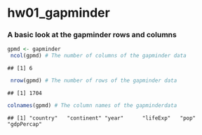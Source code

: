 hw01\_gapminder
================

### A basic look at the gapminder rows and columns

``` r
gpmd <- gapminder
 ncol(gpmd) # The number of columns of the gapminder data
```

    ## [1] 6

``` r
 nrow(gpmd) # The number of rows of the gapminder data
```

    ## [1] 1704

``` r
colnames(gpmd) # The column names of the gapminderdata
```

    ## [1] "country"   "continent" "year"      "lifeExp"   "pop"       "gdpPercap"
